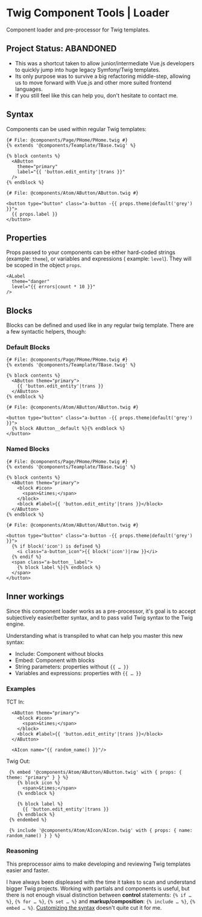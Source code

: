 # Twig Component Tools | Loader

Component loader and pre-processor for Twig templates.

## Project Status: ABANDONED

* This was a shortcut taken to allow junior/intermediate Vue.js developers to quickly jump into huge legacy Symfony/Twig templates.
* Its only purpose was to survive a big refactoring middle-step, allowing us to move forward with Vue.js and other more suited frontend languages.
* If you still feel like this can help you, don't hesitate to contact me.

## Syntax

Components can be used within regular Twig templates:

```twig
{# File: @components/Page/PHome/PHome.twig #}
{% extends '@components/Teamplate/TBase.twig' %} 

{% block contents %} 
  <AButton
    theme="primary"
    label="{{ 'button.edit_entity'|trans }}"
  />
{% endblock %}
```

```twig
{# File: @components/Atom/AButton/AButton.twig #}

<button type="button" class="a-button -{{ props.theme|default('grey') }}">
  {{ props.label }}
</button>
```

## Properties

Props passed to your components can be either hard-coded strings (example: `theme`), or variables and expressions (
example: `level`). They will be scoped in the object `props`.

```twig
<ALabel
  theme="danger"
  level="{{ errors|count * 10 }}"
/>
```

## Blocks

Blocks can be defined and used like in any regular twig template. There are a few syntactic helpers, though:

### Default Blocks

```twig
{# File: @components/Page/PHome/PHome.twig #}
{% extends '@components/Teamplate/TBase.twig' %} 

{% block contents %} 
  <AButton theme="primary">
    {{ 'button.edit_entity'|trans }}
  </AButton>
{% endblock %}
```

```twig
{# File: @components/Atom/AButton/AButton.twig #}

<button type="button" class="a-button -{{ props.theme|default('grey') }}">
  {% block AButton__default %}{% endblock %}
</button>
```

### Named Blocks

```twig
{# File: @components/Page/PHome/PHome.twig #}
{% extends '@components/Teamplate/TBase.twig' %} 

{% block contents %} 
  <AButton theme="primary">
    <block #icon>
      <span>&times;</span>
    </block>
    <block #label>{{ 'button.edit_entity'|trans }}</block>
  </AButton>
{% endblock %}
```

```twig
{# File: @components/Atom/AButton/AButton.twig #}

<button type="button" class="a-button -{{ props.theme|default('grey') }}">
  {% if block('icon') is defined %}
    <i class="a-button_icon">{{ block('icon')|raw }}</i>
  {% endif %}
  <span class="a-button__label">
    {% block label %}{% endblock %}
  </span>
</button>
```

## Inner workings

Since this component loader works as a pre-processor, it's goal is to accept subjectively easier/better syntax, and to
pass valid Twig syntax to the Twig engine.

Understanding what is transpiled to what can help you master this new syntax:

* Include: Component without blocks
* Embed: Component with blocks
* String parameters: properties without `{{ … }}`
* Variables and expressions: properties with `{{ … }}`

### Examples

TCT In:

```twig
  <AButton theme="primary">
    <block #icon>
      <span>&times;</span>
    </block>
    <block #label>{{ 'button.edit_entity'|trans }}</block>
  </AButton>
  
  <AIcon name="{{ random_name() }}"/>
```

Twig Out:

```twig
 {% embed '@components/Atom/AButton/AButton.twig' with { props: { theme: "primary" } } %}
    {% block icon %}
      <span>&times;</span>
    {% endblock %}
    
    {% block label %}
      {{ 'button.edit_entity'|trans }}
    {% endblock %}
 {% endembed %} 
 
 {% include '@components/Atom/AIcon/AIcon.twig' with { props: { name: random_name() } } %}
```

### Reasoning

This preprocessor aims to make developing and reviewing Twig templates easier and faster.

I have always been displeased with the time it takes to scan and understand bigger Twig projects.
Working with partials and components is useful, but there is not enough visual distinction between **control**
statements: `{% if … %}`, `{% for … %}`, `{% set … %}` and **markup/composition**: `{% include … %}`, `{% embed … %}`.
[Customizing the syntax](https://twig.symfony.com/doc/2.x/recipes.html#customizing-the-syntax) doesn't quite cut it for
me.
